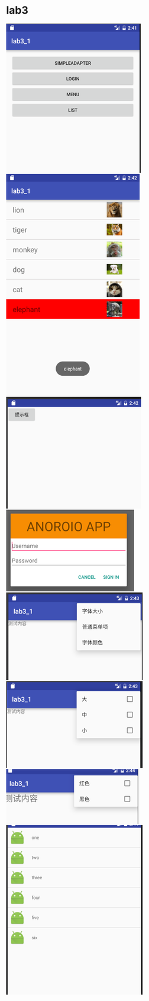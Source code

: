 # lab3
![](https://github.com/S-HChen/lab3/blob/master/app/src/main/res/mipmap-hdpi/1.png)</br>
![](https://github.com/S-HChen/lab3/blob/master/app/src/main/res/mipmap-hdpi/2.png)</br>
![](https://github.com/S-HChen/lab3/blob/master/app/src/main/res/mipmap-hdpi/3.png)</br>
![](https://github.com/S-HChen/lab3/blob/master/app/src/main/res/mipmap-hdpi/4.png)</br>
![](https://github.com/S-HChen/lab3/blob/master/app/src/main/res/mipmap-hdpi/5.png)</br>
![](https://github.com/S-HChen/lab3/blob/master/app/src/main/res/mipmap-hdpi/6.png)</br>
![](https://github.com/S-HChen/lab3/blob/master/app/src/main/res/mipmap-hdpi/8.png)</br>
![](https://github.com/S-HChen/lab3/blob/master/app/src/main/res/mipmap-hdpi/7.png)</br>
